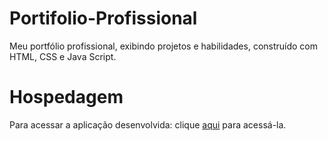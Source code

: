 # Portifolio-Profissional
 Meu portfólio profissional, exibindo projetos e habilidades, construído com HTML, CSS e Java Script.

# Hospedagem
Para acessar a aplicação desenvolvida: clique <a href="https://portifolioanas.netlify.app/">aqui</a> para acessá-la.
